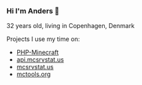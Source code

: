 ### Hi I'm Anders 🐧

32 years old, living in Copenhagen, Denmark

Projects I use my time on:
* [PHP-Minecraft](https://github.com/Spirit55555/PHP-Minecraft)
* [api.mcsrvstat.us](https://api.mcsrvstat.us)
* [mcsrvstat.us](https://mcsrvstat.us)
* [mctools.org](https://mctools.org)
